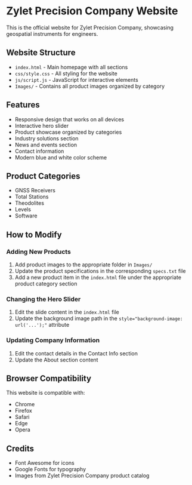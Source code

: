 # Zylet Precision Company Website

This is the official website for Zylet Precision Company, showcasing geospatial instruments for engineers.

## Website Structure

- `index.html` - Main homepage with all sections
- `css/style.css` - All styling for the website
- `js/script.js` - JavaScript for interactive elements
- `Images/` - Contains all product images organized by category

## Features

- Responsive design that works on all devices
- Interactive hero slider
- Product showcase organized by categories
- Industry solutions section
- News and events section
- Contact information
- Modern blue and white color scheme

## Product Categories

- GNSS Receivers
- Total Stations
- Theodolites
- Levels
- Software

## How to Modify

### Adding New Products

1. Add product images to the appropriate folder in `Images/`
2. Update the product specifications in the corresponding `specs.txt` file
3. Add a new product item in the `index.html` file under the appropriate product category section

### Changing the Hero Slider

1. Edit the slide content in the `index.html` file
2. Update the background image path in the `style="background-image: url('...');"` attribute

### Updating Company Information

1. Edit the contact details in the Contact Info section
2. Update the About section content

## Browser Compatibility

This website is compatible with:
- Chrome
- Firefox
- Safari
- Edge
- Opera

## Credits

- Font Awesome for icons
- Google Fonts for typography
- Images from Zylet Precision Company product catalog
